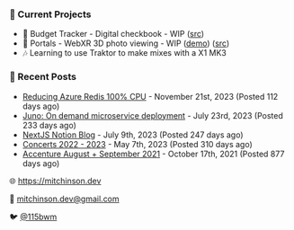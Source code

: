 ### 📌 Current Projects
- 💸 Budget Tracker - Digital checkbook - WIP ([src](https://github.com/bmitchinson/budget-entry))
- 📸 Portals - WebXR 3D photo viewing - WIP ([demo](https://portals.mitchinson.dev/)) ([src](https://github.com/bmitchinson/vr-jpg-viewer-webxr))
- 🎶 Learning to use Traktor to make mixes with a X1 MK3

### 📝 Recent Posts

- [Reducing Azure Redis 100% CPU](https://blog.mitchinson.dev/redis-cpu) - November 21st, 2023 (Posted 112 days ago)
- [Juno: On demand microservice deployment](https://blog.mitchinson.dev/juno) - July 23rd, 2023 (Posted 233 days ago)
- [NextJS Notion Blog](https://blog.mitchinson.dev/blog-2023) - July 9th, 2023 (Posted 247 days ago)
- [Concerts 2022 - 2023](https://blog.mitchinson.dev/concerts-2023) - May 7th, 2023 (Posted 310 days ago)
- [Accenture August + September 2021](https://blog.mitchinson.dev/pillar/aug-sep-21) - October 17th, 2021 (Posted 877 days ago)

🌐 https://mitchinson.dev

💌 mitchinson.dev@gmail.com

🐦 [@115bwm](https://twitter.com/115bwm)